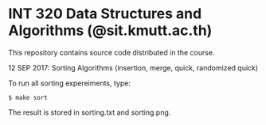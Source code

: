 # INT 320 Data Structures and Algorithms (@sit.kmutt.ac.th)

This repository contains source code distributed in the course.

12 SEP 2017: Sorting Algorithms (insertion, merge, quick, randomized quick)

To run all sorting expereiments, type:

    $ make sort

The result is stored in sorting.txt and sorting.png.
